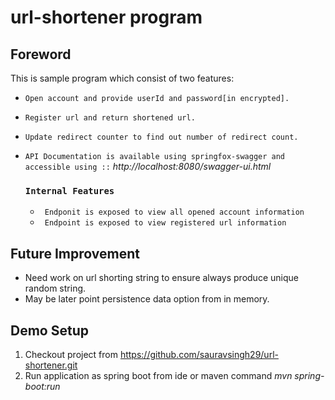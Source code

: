 # url-shortener program

## Foreword
This is sample program which consist of two features:
* `Open account and provide userId and password[in encrypted].`
* `Register url and return shortened url.`
* `Update redirect counter to find out number of redirect count.`
* `API Documentation is available using springfox-swagger and accessible using ::` *http://localhost:8080/swagger-ui.html*
    
    ### ``Internal Features``
    * ` Endponit is exposed to view all opened account information`
    * ` Endpoint is exposed to view registered url information`

## Future Improvement
* Need work on url shorting string to ensure always produce unique random string.
* May be later point persistence data option from in memory. 


## Demo Setup
1. Checkout project from https://github.com/sauravsingh29/url-shortener.git
2. Run application as spring boot from ide or maven command *mvn spring-boot:run*